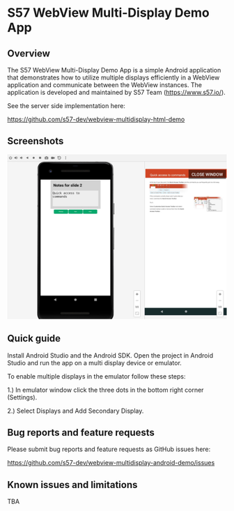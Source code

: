 # S57 WebView Multi-Display Demo App 

## Overview

The S57 WebView Multi-Display Demo App is a simple Android application that demonstrates how to
utilize multiple displays efficiently in a WebView application and communicate between the WebView
instances. The application is developed and maintained by S57 Team (https://www.s57.io/).

See the server side implementation here:

https://github.com/s57-dev/webview-multidisplay-html-demo

## Screenshots
![alt text](./content/screenshot1.jpeg "Running on Android emulator")

## Quick guide

Install Android Studio and the Android SDK. Open the project in Android Studio and run the app on
a multi display device or emulator.

To enable multiple displays in the emulator follow these steps:

1.) In emulator window click the three dots in the bottom right corner (Settings).

2.) Select Displays and Add Secondary Display.

## Bug reports and feature requests

Please submit bug reports and feature requests as GitHub issues here:

https://github.com/s57-dev/webview-multidisplay-android-demo/issues

## Known issues and limitations

TBA
